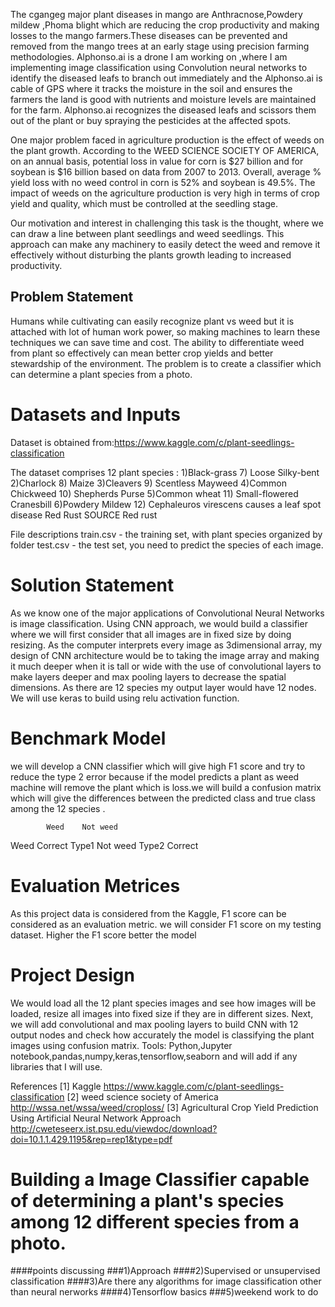 

The cgangeg major plant diseases in mango are Anthracnose,Powdery mildew ,Phoma blight which are reducing the crop productivity and making losses to the mango farmers.These diseases can be prevented and removed from the mango trees at an early stage using precision farming methodologies. Alphonso.ai is a drone I am working on ,where I am implementing image classification using Convolution neural networks to identify the diseased leafs to branch out immediately and the Alphonso.ai is cable of GPS where it tracks the moisture in the soil and ensures the farmers the land is good with nutrients and moisture levels are maintained for the farm. Alphonso.ai recognizes the diseased leafs and scissors them out of the plant or buy spraying the pesticides at the affected spots.

One major problem faced in agriculture production is the effect of weeds on the plant growth. According to the WEED SCIENCE SOCIETY OF AMERICA, on an annual basis, potential loss in value for corn is $27 billion and for soybean is $16 billion based on data from 2007 to 2013. Overall, average % yield loss with no weed control in corn is 52% and soybean is 49.5%. The impact of weeds on the agriculture production is very high in terms of crop yield and quality, which must be controlled at the seedling stage.

Our motivation and interest in challenging this task is the thought, where we can draw a line between plant seedlings and weed seedlings. This approach can make any machinery to easily detect the weed and remove it effectively without disturbing the plants growth leading to increased productivity.

## Problem Statement
Humans while cultivating can easily recognize plant vs weed but it is attached with lot of human work power, so making machines to learn these techniques we can save time and cost. The ability to differentiate weed from plant so effectively can mean better crop yields and better stewardship of the environment. The problem is to create a classifier which can determine a plant species from a photo.

# Datasets and Inputs

Dataset is obtained from:https://www.kaggle.com/c/plant-seedlings-classification

The dataset comprises 12 plant species :
1)Black-grass                 	7) Loose Silky-bent
2)Charlock			8) Maize
3)Cleavers			9) Scentless Mayweed
4)Common Chickweed		10) Shepherds Purse
5)Common wheat		  	11) Small-flowered Cranesbill
6)Powdery Mildew			12) Cephaleuros virescens causes a leaf spot disease
Red Rust
SOURCE
Red rust

File descriptions
train.csv - the training set, with plant species organized by folder
test.csv - the test set, you need to predict the species of each image.

# Solution Statement
As we know one of the major applications of Convolutional Neural Networks is image classification. Using CNN approach, we would build a classifier where we will first consider that all images are in fixed size by doing resizing. As the computer interprets every image as 3dimensional array, my design of CNN architecture would be to taking the image array and making it much deeper when it is tall or wide with the use of convolutional layers to make layers deeper and max pooling layers to decrease the spatial dimensions. As there are 12 species my output layer would have 12 nodes. We will use keras to build using relu activation function.  	  

# Benchmark Model
we will develop a CNN classifier which will give high F1 score and try to reduce the type 2 error because if the model predicts a plant as weed machine will remove the plant which is loss.we will build a confusion matrix which will give the differences between the predicted class and true class among the 12 species .

	        Weed	Not weed
Weed	    Correct	Type1
Not weed    Type2	Correct

# Evaluation Metrices
As this project data is considered from the Kaggle, F1 score can be considered as an evaluation metric. we will consider F1 score on my testing dataset. Higher the F1 score better the model

# Project Design
We would load all the 12 plant species images and see how images will be loaded, resize all images into fixed size if they are in different sizes. Next, we will add convolutional and max pooling layers to build CNN with 12 output nodes and check how accurately the model is classifying the plant images using confusion matrix.
Tools: Python,Jupyter notebook,pandas,numpy,keras,tensorflow,seaborn and will add if any libraries that I will use.



References
[1] Kaggle 
https://www.kaggle.com/c/plant-seedlings-classification
[2] weed science society of America
http://wssa.net/wssa/weed/croploss/
[3] Agricultural Crop Yield Prediction Using Artificial Neural Network Approach
http://cweteseerx.ist.psu.edu/viewdoc/download?doi=10.1.1.429.1195&rep=rep1&type=pdf
 
 




# Building a Image Classifier capable of determining a plant's species among 12 different species from a photo.
####points discussing
###1)Approach
####2)Supervised or unsupervised classification
####3)Are there any algorithms for image classification other than neural nerworks
####4)Tensorflow basics
###5)weekend work to do

